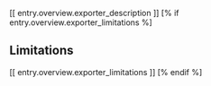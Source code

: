

[[ entry.overview.exporter_description ]]
[% if entry.overview.exporter_limitations %]

## Limitations

[[ entry.overview.exporter_limitations ]]
[% endif %]
